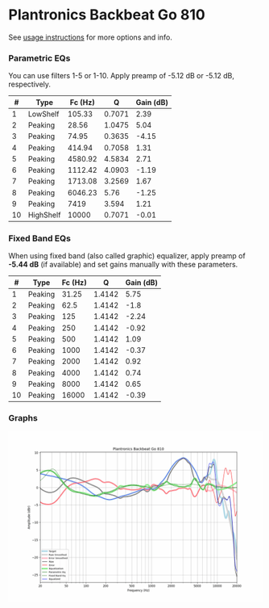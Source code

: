 # Plantronics Backbeat Go 810
See [usage instructions](https://github.com/jaakkopasanen/AutoEq#usage) for more options and info.

### Parametric EQs
You can use filters 1-5 or 1-10. Apply preamp of -5.12 dB or -5.12 dB, respectively.

|   # | Type      |   Fc (Hz) |      Q |   Gain (dB) |
|-----|-----------|-----------|--------|-------------|
|   1 | LowShelf  |    105.33 | 0.7071 |        2.39 |
|   2 | Peaking   |     28.56 | 1.0475 |        5.04 |
|   3 | Peaking   |     74.95 | 0.3635 |       -4.15 |
|   4 | Peaking   |    414.94 | 0.7058 |        1.31 |
|   5 | Peaking   |   4580.92 | 4.5834 |        2.71 |
|   6 | Peaking   |   1112.42 | 4.0903 |       -1.19 |
|   7 | Peaking   |   1713.08 | 3.2569 |        1.67 |
|   8 | Peaking   |   6046.23 | 5.76   |       -1.25 |
|   9 | Peaking   |   7419    | 3.594  |        1.21 |
|  10 | HighShelf |  10000    | 0.7071 |       -0.01 |

### Fixed Band EQs
When using fixed band (also called graphic) equalizer, apply preamp of **-5.44 dB** (if available) and set gains manually with these parameters.

|   # | Type    |   Fc (Hz) |      Q |   Gain (dB) |
|-----|---------|-----------|--------|-------------|
|   1 | Peaking |     31.25 | 1.4142 |        5.75 |
|   2 | Peaking |     62.5  | 1.4142 |       -1.8  |
|   3 | Peaking |    125    | 1.4142 |       -2.24 |
|   4 | Peaking |    250    | 1.4142 |       -0.92 |
|   5 | Peaking |    500    | 1.4142 |        1.09 |
|   6 | Peaking |   1000    | 1.4142 |       -0.37 |
|   7 | Peaking |   2000    | 1.4142 |        0.92 |
|   8 | Peaking |   4000    | 1.4142 |        0.74 |
|   9 | Peaking |   8000    | 1.4142 |        0.65 |
|  10 | Peaking |  16000    | 1.4142 |       -0.39 |

### Graphs
![](./Plantronics%20Backbeat%20Go%20810.png)
